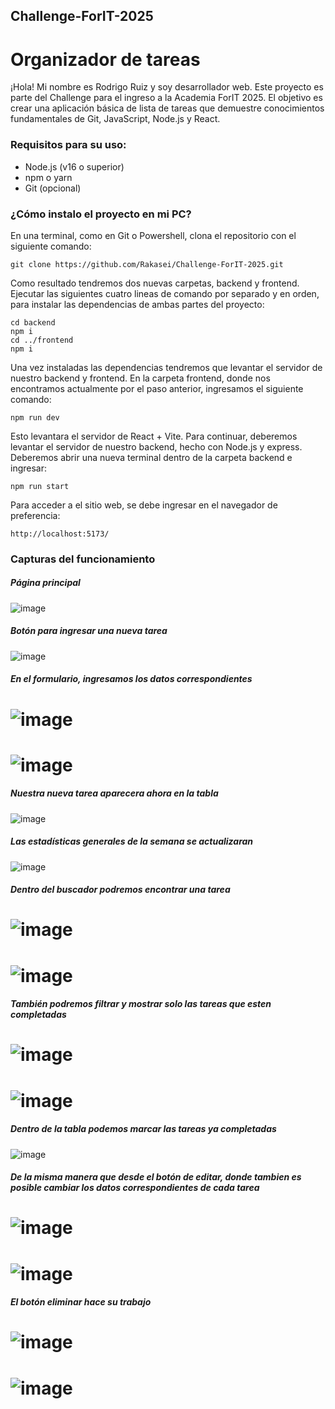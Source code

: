 ## Challenge-ForIT-2025 
# Organizador de tareas 
 ¡Hola! Mi nombre es Rodrigo Ruiz y soy desarrollador web. Este proyecto es parte del Challenge para el ingreso a la Academia ForIT 2025. El objetivo es crear una aplicación básica de lista de tareas que demuestre conocimientos fundamentales de
Git, JavaScript, Node.js y React.
 
### Requisitos para su uso:

 + Node.js (v16 o superior)
 + npm o yarn
 + Git (opcional)

### ¿Cómo instalo el proyecto en mi PC?
En una terminal, como en Git o Powershell, clona el repositorio con el siguiente comando:

```
git clone https://github.com/Rakasei/Challenge-ForIT-2025.git
```

Como resultado tendremos dos nuevas carpetas, backend y frontend. Ejecutar las siguientes cuatro lineas de comando por separado y en orden, para instalar las dependencias de ambas partes del proyecto:
```
cd backend
npm i
cd ../frontend
npm i
```
Una vez instaladas las dependencias tendremos que levantar el servidor de nuestro backend y frontend. En la carpeta frontend, donde nos encontramos actualmente por el paso anterior, ingresamos el siguiente comando:

```
npm run dev
```

Esto levantara el servidor de React + Vite. Para continuar, deberemos levantar el servidor de nuestro backend, hecho con Node.js y express. Deberemos abrir una nueva terminal dentro de la carpeta backend e ingresar:

```
npm run start
```

Para acceder a el sitio web, se debe ingresar en el navegador de preferencia:

```
http://localhost:5173/
```

### Capturas del funcionamiento
##### *Página principal*
![image](https://github.com/user-attachments/assets/7ac1da51-8847-4c0b-91c1-dd2270ec6c9a)

##### *Botón para ingresar una nueva tarea*
![image](https://github.com/user-attachments/assets/035ce7d9-f567-4d46-9a15-ff81d25d04fd)

##### *En el formulario, ingresamos los datos correspondientes*
# ![image](https://github.com/user-attachments/assets/fedd9f71-a3f1-4ba7-97bc-73af3b7c1515)
# ![image](https://github.com/user-attachments/assets/33f89d0b-7b73-4b22-b1a5-51ace7788155)

##### *Nuestra nueva tarea aparecera ahora en la tabla*
![image](https://github.com/user-attachments/assets/be01b953-dc3d-41e2-b753-ce6be9591ffe)

##### *Las estadísticas generales de la semana se actualizaran*
![image](https://github.com/user-attachments/assets/0a93e32f-1612-47d0-bf8b-13124318f2af)

##### *Dentro del buscador podremos encontrar una tarea*
# ![image](https://github.com/user-attachments/assets/b5f351a1-fd8c-4fe2-ac53-0b4a25caf834)
# ![image](https://github.com/user-attachments/assets/4e7a2b13-06dd-443e-a690-c5f34cf2e3a3)

##### *También podremos filtrar y mostrar solo las tareas que esten completadas*
# ![image](https://github.com/user-attachments/assets/89329a4f-d31c-45b1-8af5-d41109616d9b)
# ![image](https://github.com/user-attachments/assets/d8b587ad-b87c-46d7-8b3d-7c4f5cb634c9)

##### *Dentro de la tabla podemos marcar las tareas ya completadas*
![image](https://github.com/user-attachments/assets/4c1449ab-ab31-4782-b0f4-8d4ae6e4fc3f)

##### *De la misma manera que desde el botón de editar, donde tambien es posible cambiar los datos correspondientes de cada tarea*
# ![image](https://github.com/user-attachments/assets/52c5139a-f06f-4a8b-b91c-5cce0c9d8782)
# ![image](https://github.com/user-attachments/assets/0d4c0099-dbe6-48c8-826f-dea9f411078f)

##### *El botón eliminar hace su trabajo*
# ![image](https://github.com/user-attachments/assets/f3990df0-793e-4e81-b0b8-1055a269e998)
# ![image](https://github.com/user-attachments/assets/278b29be-8075-473f-88bd-fafbabcf8f1b)















